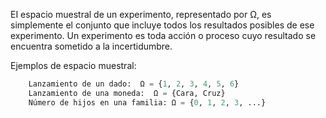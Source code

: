 EI espacio muestral de un experimento, representado por Ω, es simplemente el conjunto que incluye todos los resultados posibles de ese experimento.
Un experimento es toda acción o proceso cuyo resultado se encuentra sometido a la incertidumbre.

Ejemplos de espacio muestral:
```python
    Lanzamiento de un dado:  Ω = {1, 2, 3, 4, 5, 6}
    Lanzamiento de una moneda:  Ω = {Cara, Cruz}
    Número de hijos en una familia: Ω = {0, 1, 2, 3, ...}
```


